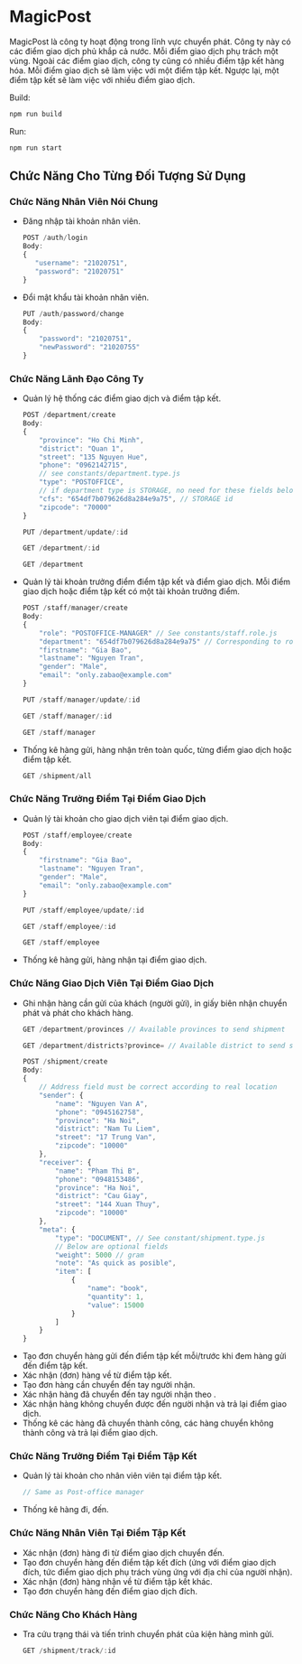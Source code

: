 # MagicPost

MagicPost là công ty hoạt động trong lĩnh vực chuyển phát. Công ty này có các điểm giao dịch phủ khắp cả nước. Mỗi điểm giao dịch phụ trách một vùng. Ngoài các điểm giao dịch, công ty cũng có nhiều điểm tập kết hàng hóa. Mỗi điểm giao dịch sẽ làm việc với một điểm tập kết. Ngược lại, một điểm tập kết sẽ làm việc với nhiều điểm giao dịch.

Build:
```bash
npm run build
```
Run:
```bash
npm run start
```

## Chức Năng Cho Từng Đối Tượng Sử Dụng

### Chức Năng Nhân Viên Nói Chung
- Đăng nhập tài khoản nhân viên.
     ```js
    POST /auth/login
    Body:
    {
        "username": "21020751",
        "password": "21020751"
    }
    ```

- Đổi mật khẩu tài khoản nhân viên.
    ```js
    PUT /auth/password/change
    Body:
    {
        "password": "21020751",
        "newPassword": "21020755"
    }
    ```

### Chức Năng Lãnh Đạo Công Ty
- Quản lý hệ thống các điểm giao dịch và điểm tập kết.
    ```js
    POST /department/create
    Body:
    {
        "province": "Ho Chi Minh",
        "district": "Quan 1",
        "street": "135 Nguyen Hue",
        "phone": "0962142715",
        // see constants/department.type.js
        "type": "POSTOFFICE",
        // if department type is STORAGE, no need for these fields below
        "cfs": "654df7b079626d8a284e9a75", // STORAGE id
        "zipcode": "70000"
    }
    ```
    ```js
    PUT /department/update/:id
    ```
    ```js
    GET /department/:id
    ```
    ```js
    GET /department
    ```

- Quản lý tài khoản trưởng điểm điểm tập kết và điểm giao dịch. Mỗi điểm giao dịch hoặc điểm tập kết có một tài khoản trưởng điểm.
    ```js
    POST /staff/manager/create
    Body:
    {
        "role": "POSTOFFICE-MANAGER" // See constants/staff.role.js
        "department": "654df7b079626d8a284e9a75" // Corresponding to role
        "firstname": "Gia Bao",
        "lastname": "Nguyen Tran",
        "gender": "Male",
        "email": "only.zabao@example.com"
    }
    ```
    ```js
    PUT /staff/manager/update/:id
    ```
    ```js
    GET /staff/manager/:id
    ```
    ```js
    GET /staff/manager
    ```

- Thống kê hàng gửi, hàng nhận trên toàn quốc, từng điểm giao dịch hoặc điểm tập kết.
    ```js
    GET /shipment/all
    ```

### Chức Năng Trưởng Điểm Tại Điểm Giao Dịch
- Quản lý tài khoản cho giao dịch viên tại điểm giao dịch.
    ```js
    POST /staff/employee/create
    Body:
    {     
        "firstname": "Gia Bao",
        "lastname": "Nguyen Tran",
        "gender": "Male",
        "email": "only.zabao@example.com"
    }
    ```
    ```js
    PUT /staff/employee/update/:id
    ```
    ```js
    GET /staff/employee/:id
    ```
    ```js
    GET /staff/employee
    ```

- Thống kê hàng gửi, hàng nhận tại điểm giao dịch.

### Chức Năng Giao Dịch Viên Tại Điểm Giao Dịch
- Ghi nhận hàng cần gửi của khách (người gửi), in giấy biên nhận chuyển phát và phát cho khách hàng.
    ```js
    GET /department/provinces // Available provinces to send shipment
    ```
    ```js
    GET /department/districts?province= // Available district to send shipment
    ```
    ```js
    POST /shipment/create
    Body:
    {
        // Address field must be correct according to real location
        "sender": {
            "name": "Nguyen Van A",
            "phone": "0945162758",
            "province": "Ha Noi",
            "district": "Nam Tu Liem",
            "street": "17 Trung Van",
            "zipcode": "10000"
        },
        "receiver": {
            "name": "Pham Thi B",
            "phone": "0948153486",
            "province": "Ha Noi",
            "district": "Cau Giay",
            "street": "144 Xuan Thuy",
            "zipcode": "10000"
        },
        "meta": {
            "type": "DOCUMENT", // See constant/shipment.type.js
            // Below are optional fields
            "weight": 5000 // gram
            "note": "As quick as posible",
            "item": [
                {
                    "name": "book",
                    "quantity": 1,
                    "value": 15000
                }
            ]
        }
    }

    ```
- Tạo đơn chuyển hàng gửi đến điểm tập kết mỗi/trước khi đem hàng gửi đến điểm tập kết.
- Xác nhận (đơn) hàng về từ điểm tập kết.
- Tạo đơn hàng cần chuyển đến tay người nhận.
- Xác nhận hàng đã chuyển đến tay người nhận theo .
- Xác nhận hàng không chuyển được đến người nhận và trả lại điểm giao dịch.
- Thống kê các hàng đã chuyển thành công, các hàng chuyển không thành công và trả lại điểm giao dịch.

### Chức Năng Trưởng Điểm Tại Điểm Tập Kết
- Quản lý tài khoản cho nhân viên viên tại điểm tập kết.
    ```js
    // Same as Post-office manager
    ```

- Thống kê hàng đi, đến.

### Chức Năng Nhân Viên Tại Điểm Tập Kết
- Xác nhận (đơn) hàng đi từ điểm giao dịch chuyển đến.
- Tạo đơn chuyển hàng đến điểm tập kết đích (ứng với điểm giao dịch đích, tức điểm giao dịch phụ trách vùng ứng với địa chỉ của người nhận).
- Xác nhận (đơn) hàng nhận về từ điểm tập kết khác.
- Tạo đơn chuyển hàng đến điểm giao dịch đích.

### Chức Năng Cho Khách Hàng
- Tra cứu trạng thái và tiến trình chuyển phát của kiện hàng mình gửi.
    ```js
    GET /shipment/track/:id
    ```